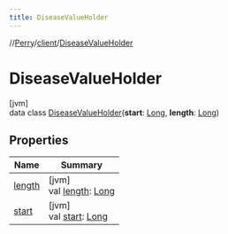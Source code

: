 ```yaml
---
title: DiseaseValueHolder
---
```

//[Perry](../../../index.html)/[client](../index.html)/[DiseaseValueHolder](index.html)



# DiseaseValueHolder



[jvm]\
data class [DiseaseValueHolder](index.html)(**start**: [Long](https://kotlinlang.org/api/latest/jvm/stdlib/kotlin/-long/index.html), **length**: [Long](https://kotlinlang.org/api/latest/jvm/stdlib/kotlin/-long/index.html))



## Properties


| Name | Summary |
|---|---|
| [length](length.html) | [jvm]<br>val [length](length.html): [Long](https://kotlinlang.org/api/latest/jvm/stdlib/kotlin/-long/index.html) |
| [start](start.html) | [jvm]<br>val [start](start.html): [Long](https://kotlinlang.org/api/latest/jvm/stdlib/kotlin/-long/index.html) |

